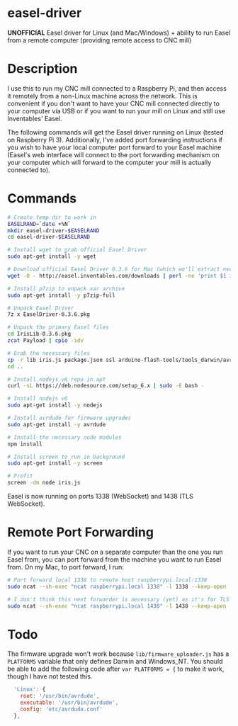 # easel-driver
**UNOFFICIAL** Easel driver for Linux (and Mac/Windows) + ability to run Easel from a remote computer (providing remote access to CNC mill)

# Description
I use this to run my CNC mill connected to a Raspberry Pi, and then access it remotely from a non-Linux machine across the network. This is convenient if you don't want to have your CNC mill connected directly to your computer via USB or if you want to run your mill on Linux and still use Inventables' Easel.

The following commands will get the Easel driver running on Linux (tested on Raspberry Pi 3). Additionally, I've added port forwarding instructions if you wish to have your local computer port forward to your Easel machine (Easel's web interface will connect to the port forwarding mechanism on your computer which will forward to the computer your mill is actually connected to).

# Commands
```sh
# Create temp dir to work in
EASELRAND=`date +%N`
mkdir easel-driver-$EASELRAND
cd easel-driver-$EASELRAND

# Install wget to grab official Easel Driver
sudo apt-get install -y wget

# Download official Easel Driver 0.3.6 for Mac (which we'll extract necessary components from)
wget -O - http://easel.inventables.com/downloads | perl -ne 'print $1 if /href="([^"]+EaselDriver-0.3.6.pkg[^"]*)/' | xargs wget -O EaselDriver-0.3.6.pkg

# Install p7zip to unpack xar archive
sudo apt-get install -y p7zip-full

# Unpack Easel Driver
7z x EaselDriver-0.3.6.pkg

# Unpack the primary Easel files
cd IrisLib-0.3.6.pkg
zcat Payload | cpio -idv

# Grab the necessary files
cp -r lib iris.js package.json ssl arduino-flash-tools/tools_darwin/avrdude/etc/avrdude.conf ../
cd ..

# Install nodejs v6 repo in apt
curl -sL https://deb.nodesource.com/setup_6.x | sudo -E bash -

# Install nodejs v6
sudo apt-get install -y nodejs

# Install avrdude for firmware upgrades
sudo apt-get install -y avrdude

# Install the necessary node modules
npm install

# Install screen to run in background
sudo apt-get install -y screen

# Profit
screen -dm node iris.js
```

Easel is now running on ports 1338 (WebSocket) and 1438 (TLS WebSocket).

# Remote Port Forwarding
If you want to run your CNC on a separate computer than the one you run Easel from, you can port forward from the machine you want to run Easel from. On my Mac, to port forward, I run:

```sh
# Port forward local 1338 to remote host raspberrypi.local:1338
sudo ncat --sh-exec "ncat raspberrypi.local 1338" -l 1338 --keep-open

# I don't think this next forwarder is necessary (yet) as it's for TLS WebSockets
sudo ncat --sh-exec "ncat raspberrypi.local 1438" -l 1438 --keep-open
```

# Todo
The firmware upgrade won't work because `lib/firmware_uploader.js` has a `PLATFORMS` variable that only defines Darwin and Windows_NT. You should be able to add the following code after `var PLATFORMS = {` to make it work, though I have not tested this.

```javascript
  'Linux': {
    root: '/usr/bin/avrdude',
    executable: '/usr/bin/avrdude',
    config: 'etc/avrdude.conf'
  },
```
